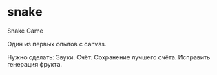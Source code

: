 # snake
Snake Game

Один из первых опытов с canvas.

Нужно сделать:
Звуки.
Счёт.
Сохранение лучшего счёта.
Исправить генерация фрукта.
